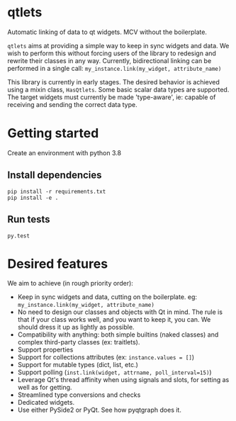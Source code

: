 # qtlets
Automatic linking of data to qt widgets. MCV without the boilerplate.

`qtlets` aims at providing a simple way to keep in sync widgets and data. We 
wish to perform this without forcing users of the library to redesign and
rewrite their classes in any way. Currently, bidirectional linking can be
performed in a single call:
`my_instance.link(my_widget, attribute_name)`

This library is currently in early stages. The desired  behavior is achieved 
using a mixin class, `HasQtlets`. Some basic scalar data types are supported. 
The target widgets must currently be made 'type-aware', ie: capable of 
receiving and sending the correct data type. 

# Getting started

Create an environment with python 3.8

## Install dependencies
```
pip install -r requirements.txt
pip install -e .
```

## Run tests
`py.test`

# Desired features

We aim to achieve (in rough priority order):
- Keep in sync widgets and data, cutting on the boilerplate.
  eg: `my_instance.link(my_widget, attribute_name)` 
- No need to design our classes and objects with Qt in mind. The rule is that
  if your class works well, and you want to keep it, you can. We should dress
  it up as lightly as possible.
- Compatibility with anything: both simple builtins (naked classes) and complex
  third-party classes (ex: traitlets).
- Support properties
- Support for collections attributes (ex: `instance.values = []`)
- Support for mutable types (dict, list, etc.)
- Support polling (`inst.link(widget, attrname, poll_interval=15)`)
- Leverage Qt's thread affinity when using signals and slots, for setting as 
  well as for getting. 
- Streamlined type conversions and checks
- Dedicated widgets.
- Use either PySide2 or PyQt. See how pyqtgraph does it.
